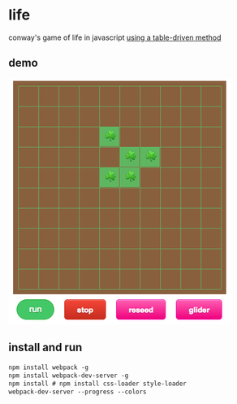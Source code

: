 # life

conway's game of life in javascript [using a table-driven method](http://mooreniemi.github.io/js/programming/2016/11/28/table-driven-methods.html)

## demo
![gol executing](gol.gif)


## install and run
```
npm install webpack -g
npm install webpack-dev-server -g
npm install # npm install css-loader style-loader
webpack-dev-server --progress --colors
```
